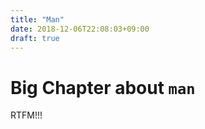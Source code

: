 ```yaml
---
title: "Man"
date: 2018-12-06T22:08:03+09:00
draft: true
---
```


# Big Chapter about `man`

RTFM!!!

